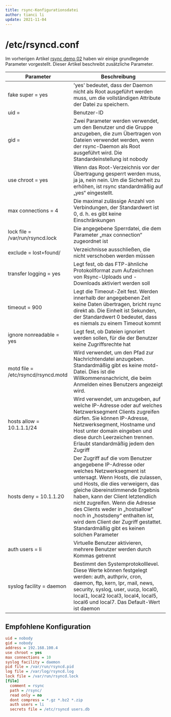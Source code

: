 ```yaml
---
title: rsync-Konfigurationsdatei
author: tianci li
update: 2021-11-04
---
```


# /etc/rsyncd.conf

Im vorherigen Artikel [rsync demo 02](03_rsync_demo02.md) haben wir einige grundlegende Parameter vorgestellt. Dieser Artikel beschreibt zusätzliche Parameter.

| Parameter                           | Beschreibung                                                                                                                                                                                                                                                                                                                                                                                                                        |
| ----------------------------------- | ----------------------------------------------------------------------------------------------------------------------------------------------------------------------------------------------------------------------------------------------------------------------------------------------------------------------------------------------------------------------------------------------------------------------------------- |
| fake super = yes                    | 'yes' bedeutet, dass der Daemon nicht als Root ausgeführt werden muss, um die vollständigen Attribute der Datei zu speichern.                                                                                                                                                                                                                                                                                                       |
| uid =                               | Benutzer-ID                                                                                                                                                                                                                                                                                                                                                                                                                         |
| gid =                               | Zwei Parameter werden verwendet, um den Benutzer und die Gruppe anzugeben, die zum Übertragen von Dateien verwendet werden, wenn der rsync-Daemon als Root ausgeführt wird. Die Standardeinstellung ist nobody                                                                                                                                                                                                                      |
| use chroot = yes                    | Wenn das Root-Verzeichnis vor der Übertragung gesperrt werden muss, ja ja, nein nein. Um die Sicherheit zu erhöhen, ist rsync standardmäßig auf „yes“ eingestellt.                                                                                                                                                                                                                                                                  |
| max connections = 4                 | Die maximal zulässige Anzahl von Verbindungen, der Standardwert ist 0, d. h. es gibt keine Einschränkungen                                                                                                                                                                                                                                                                                                                          |
| lock file = /var/run/rsyncd.lock    | Die angegebene Sperrdatei, die dem Parameter „max connection“ zugeordnet ist                                                                                                                                                                                                                                                                                                                                                        |
| exclude = lost+found/               | Verzeichnisse ausschließen, die nicht verschoben werden müssen                                                                                                                                                                                                                                                                                                                                                                      |
| transfer logging = yes              | Legt fest, ob das FTP-ähnliche Protokollformat zum Aufzeichnen von Rsync-Uploads und -Downloads aktiviert werden soll                                                                                                                                                                                                                                                                                                               |
| timeout = 900                       | Legt die Timeout-Zeit fest. Werden innerhalb der angegebenen Zeit keine Daten übertragen, bricht rsync direkt ab. Die Einheit ist Sekunden, der Standardwert 0 bedeutet, dass es niemals zu einem Timeout kommt                                                                                                                                                                                                                     |
| ignore nonreadable = yes            | Legt fest, ob Dateien ignoriert werden sollen, für die der Benutzer keine Zugriffsrechte hat                                                                                                                                                                                                                                                                                                                                        |
| motd file = /etc/rsyncd/rsyncd.motd | Wird verwendet, um den Pfad zur Nachrichtendatei anzugeben. Standardmäßig gibt es keine motd-Datei. Dies ist die Willkommensnachricht, die beim Anmelden eines Benutzers angezeigt wird.                                                                                                                                                                                                                                            |
| hosts allow = 10.1.1.1/24           | Wird verwendet, um anzugeben, auf welche IP-Adresse oder auf welches Netzwerksegment Clients zugreifen dürfen. Sie können IP-Adresse, Netzwerksegment, Hostname und Host unter domain eingeben und diese durch Leerzeichen trennen. Erlaubt standardmäßig jedem den Zugriff                                                                                                                                                         |
| hosts deny = 10.1.1.20              | Der Zugriff auf die vom Benutzer angegebene IP-Adresse oder welches Netzwerksegment ist untersagt. Wenn Hosts, die zulassen, und Hosts, die dies verweigern, das gleiche übereinstimmende Ergebnis haben, kann der Client letztendlich nicht zugreifen. Wenn die Adresse des Clients weder in „hostsallow“ noch in „hostsdeny“ enthalten ist, wird dem Client der Zugriff gestattet. Standardmäßig gibt es keinen solchen Parameter |
| auth users = li                     | Virtuelle Benutzer aktivieren, mehrere Benutzer werden durch Kommas getrennt                                                                                                                                                                                                                                                                                                                                                        |
| syslog facility = daemon            | Bestimmt den Systemprotokolllevel. Diese Werte können festgelegt werden: auth, authpriv, cron, daemon, ftp, kern, lpr, mail, news, security, syslog, user, uucp, local0, local1, local2 local3, local4, local5, local6 und local7. Das Default-Wert ist daemon                                                                                                                                                                      |

## Empfohlene Konfiguration

```ini title="/etc/rsyncd.conf"
uid = nobody
gid = nobody
address = 192.168.100.4
use chroot = yes
max connections = 10
syslog facility = daemon
pid file = /var/run/rsyncd.pid
log file = /var/log/rsyncd.log
lock file = /var/run/rsyncd.lock
[file]
  comment = rsync
  path = /rsync/
  read only = no
  dont compress = *.gz *.bz2 *.zip
  auth users = li
  secrets file = /etc/rsyncd users.db
```
